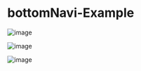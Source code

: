 # bottomNavi-Example

![image](https://user-images.githubusercontent.com/76084623/123546642-70a82280-d798-11eb-81ec-1619050de6d0.png)


![image](https://user-images.githubusercontent.com/76084623/123546652-7d2c7b00-d798-11eb-975d-5d88f209f41c.png)


![image](https://user-images.githubusercontent.com/76084623/123546663-89183d00-d798-11eb-8adb-54f02f8592c4.png)
